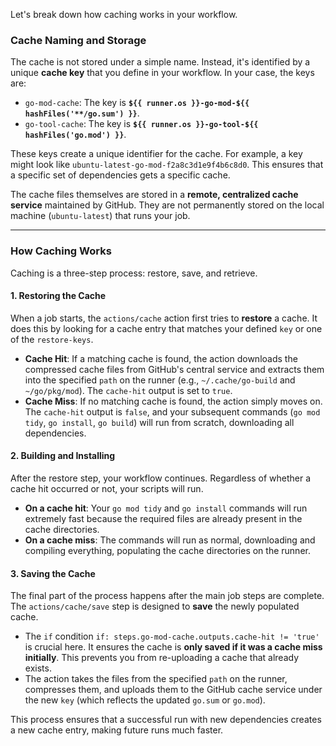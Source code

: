 Let's break down how caching works in your workflow.

### Cache Naming and Storage

The cache is not stored under a simple name. Instead, it's identified by a unique **cache key** that you define in your workflow. In your case, the keys are:

* `go-mod-cache`: The key is **`${{ runner.os }}-go-mod-${{ hashFiles('**/go.sum') }}`**.
* `go-tool-cache`: The key is **`${{ runner.os }}-go-tool-${{ hashFiles('go.mod') }}`**.

These keys create a unique identifier for the cache. For example, a key might look like `ubuntu-latest-go-mod-f2a8c3d1e9f4b6c8d0`. This ensures that a specific set of dependencies gets a specific cache.

The cache files themselves are stored in a **remote, centralized cache service** maintained by GitHub. They are not permanently stored on the local machine (`ubuntu-latest`) that runs your job.

---

### How Caching Works

Caching is a three-step process: restore, save, and retrieve.

#### 1. Restoring the Cache

When a job starts, the `actions/cache` action first tries to **restore** a cache. It does this by looking for a cache entry that matches your defined `key` or one of the `restore-keys`.

* **Cache Hit**: If a matching cache is found, the action downloads the compressed cache files from GitHub's central service and extracts them into the specified `path` on the runner (e.g., `~/.cache/go-build` and `~/go/pkg/mod`). The `cache-hit` output is set to `true`.
* **Cache Miss**: If no matching cache is found, the action simply moves on. The `cache-hit` output is `false`, and your subsequent commands (`go mod tidy`, `go install`, `go build`) will run from scratch, downloading all dependencies.

#### 2. Building and Installing

After the restore step, your workflow continues. Regardless of whether a cache hit occurred or not, your scripts will run.

* **On a cache hit**: Your `go mod tidy` and `go install` commands will run extremely fast because the required files are already present in the cache directories.
* **On a cache miss**: The commands will run as normal, downloading and compiling everything, populating the cache directories on the runner.

#### 3. Saving the Cache

The final part of the process happens after the main job steps are complete. The `actions/cache/save` step is designed to **save** the newly populated cache.

* The `if` condition `if: steps.go-mod-cache.outputs.cache-hit != 'true'` is crucial here. It ensures the cache is **only saved if it was a cache miss initially**. This prevents you from re-uploading a cache that already exists.
* The action takes the files from the specified `path` on the runner, compresses them, and uploads them to the GitHub cache service under the new `key` (which reflects the updated `go.sum` or `go.mod`).

This process ensures that a successful run with new dependencies creates a new cache entry, making future runs much faster.